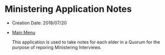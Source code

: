 # Ministering Application Notes
* Creation Date: 2018/07/20
* [Main Menu](../../../README.md)

	This application is used to take notes for each elder in a Quorum for the purpose of reporing Ministering Interviews. 


